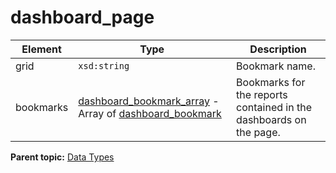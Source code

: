 # dashboard\_page

 

|Element|Type|Description|
|-------|----|-----------|
|grid|`xsd:string` | Bookmark name. |
|bookmarks| [dashboard\_bookmark\_array](r_dashboard_bookmark_array.md#) - Array of [dashboard\_bookmark](r_dashboard_bookmark.md#) | Bookmarks for the reports contained in the dashboards on the page. |

**Parent topic:** [Data Types](../data_types/c_datatypes.md)

